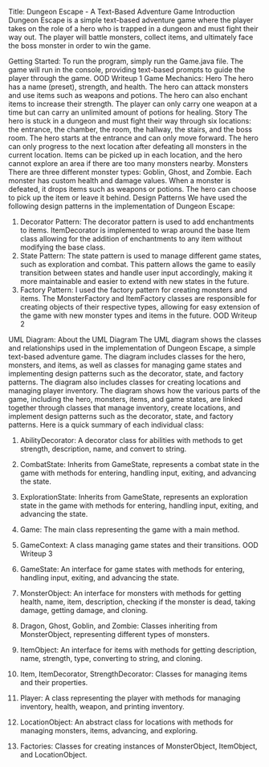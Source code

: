 Title: Dungeon Escape - A Text-Based Adventure Game Introduction
Dungeon Escape is a simple text-based adventure game where the player takes on the role of a hero who is trapped in a dungeon and must fight their way out. The player will battle monsters, collect items, and ultimately face the boss monster in order to win the game.


 

Getting Started:
To run the program, simply run the Game.java file. The game will run in the console, providing text-based prompts to guide the player through the game.
OOD Writeup 1
  Game Mechanics: Hero
The hero has a name (preset), strength, and health. The hero can attack monsters and use items such as weapons and potions. The hero can also enchant items to increase their strength. The player can only carry one weapon at a time but can carry an unlimited amount of potions for healing.
Story
The hero is stuck in a dungeon and must fight their way through six locations: the entrance, the chamber, the room, the hallway, the stairs, and the boss room. The hero starts at the entrance and can only move forward. The hero can only progress to the next location after defeating all monsters in the current location. Items can be picked up in each location, and the hero cannot explore an area if there are too many monsters nearby.
Monsters
There are three different monster types: Goblin, Ghost, and Zombie. Each monster has custom health and damage values. When a monster is defeated, it drops items such as weapons or potions. The hero can choose to pick up the item or leave it behind.
Design Patterns
We have used the following design patterns in the implementation of Dungeon Escape:
1. Decorator Pattern: The decorator pattern is used to add enchantments to items. ItemDecorator is implemented to wrap around the base Item class allowing for the addition of enchantments to any item without modifying the base class.
2. State Pattern: The state pattern is used to manage different game states, such as exploration and combat. This pattern allows the game to easily transition between states and handle user input accordingly, making it more maintainable and easier to extend with new states in the future.
3. Factory Pattern: I used the factory pattern for creating monsters and items. The MonsterFactory and ItemFactory classes are responsible for creating objects of their respective types, allowing for easy extension of the game with new monster types and items in the future.
OOD Writeup 2

  UML Diagram:
 About the UML Diagram
The UML diagram shows the classes and relationships used in the implementation of Dungeon Escape, a simple text-based adventure game. The diagram includes classes for the hero, monsters, and items, as well as classes for managing game states and implementing design patterns such as the decorator, state, and factory patterns. The diagram also includes classes for creating locations and managing player inventory. The diagram shows how the various parts of the game, including the hero, monsters, items, and game states, are linked together through classes that manage inventory, create locations, and implement design patterns such as the decorator, state, and factory patterns.
Here is a quick summary of each individual class:
1. AbilityDecorator: A decorator class for abilities with methods to get strength, description, name, and convert to string.
2. CombatState: Inherits from GameState, represents a combat state in the game with methods for entering, handling input, exiting, and advancing the state.
3. ExplorationState: Inherits from GameState, represents an exploration state in the game with methods for entering, handling input, exiting, and advancing the state.
4. Game: The main class representing the game with a main method.
5. GameContext: A class managing game states and their transitions.
OOD Writeup 3

6. GameState: An interface for game states with methods for entering, handling input, exiting, and advancing the state.
7. MonsterObject: An interface for monsters with methods for getting health, name, item, description, checking if the monster is dead, taking damage, getting damage, and cloning.
8. Dragon, Ghost, Goblin, and Zombie: Classes inheriting from MonsterObject, representing different types of monsters.
9. ItemObject: An interface for items with methods for getting description, name, strength, type, converting to string, and cloning.
10. Item, ItemDecorator, StrengthDecorator: Classes for managing items and their properties.
11. Player: A class representing the player with methods for managing inventory, health, weapon, and printing inventory.
12. LocationObject: An abstract class for locations with methods for managing monsters, items, advancing, and exploring.
13. Factories: Classes for creating instances of MonsterObject, ItemObject, and LocationObject.
